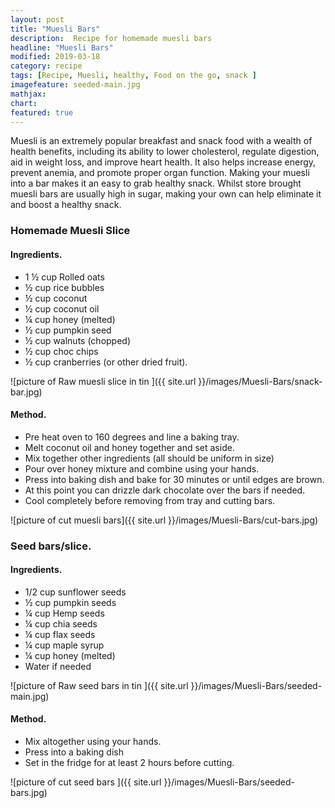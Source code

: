 ```yaml
---
layout: post
title: "Muesli Bars"
description:  Recipe for homemade muesli bars
headline: "Muesli Bars"
modified: 2019-03-18
category: recipe
tags: [Recipe, Muesli, healthy, Food on the go, snack ]
imagefeature: seeded-main.jpg
mathjax: 
chart:
featured: true
---
```

<style>

	

		.post-template .notepad-post-content > div:not(.notepad-post-title) p:first-child {

			    font-size: 1rem;
		
		}

		.notepad-post-title h1{

        	color: #e51843!important;
    	}

</style>


Muesli is an extremely popular breakfast and snack food with a wealth of health benefits, including its ability to lower cholesterol, regulate digestion, aid in weight loss, and improve heart health. It also helps increase energy, prevent anemia, and promote proper organ function. 
Making your muesli into a bar makes it an easy to grab healthy snack. Whilst store brought muesli bars are usually high in sugar, making your own can help eliminate it and boost a healthy snack.


### Homemade Muesli Slice 

#### Ingredients.

+ 1 ½ cup Rolled oats
+ ½ cup rice bubbles
+ ½ cup coconut
+ ½ cup coconut oil
+ ¼ cup honey (melted)
+ ½ cup pumpkin seed
+ ½ cup walnuts (chopped)
+ ½ cup choc chips
+ ½ cup cranberries (or other dried fruit).

![picture of Raw muesli slice in tin ]({{ site.url }}/images/Muesli-Bars/snack-bar.jpg)

#### Method.

+ Pre heat oven to 160 degrees and line a baking tray.
+ Melt coconut oil and honey together and set aside.
+ Mix together other ingredients (all should be uniform in size)
+ Pour over honey mixture and combine using your hands.
+ Press into baking dish and bake for 30 minutes or until edges are brown.
+ At this point you can drizzle dark chocolate over the bars if needed.
+ Cool completely before removing from tray and cutting bars.

![picture of cut muesli bars]({{ site.url }}/images/Muesli-Bars/cut-bars.jpg)


### Seed bars/slice.

#### Ingredients.
 
+ 1/2 cup sunflower seeds
+ ½ cup pumpkin seeds
+ ¼ cup Hemp seeds
+ ¼ cup chia seeds
+ ¼ cup flax seeds
+ ¼ cup maple syrup 
+ ¼ cup honey (melted)
+ Water if needed


![picture of Raw seed bars in tin ]({{ site.url }}/images/Muesli-Bars/seeded-main.jpg)

#### Method.
+ Mix altogether using your hands. 
+ Press into a baking dish
+ Set in the fridge for at least 2 hours before cutting.



![picture of cut seed bars ]({{ site.url }}/images/Muesli-Bars/seeded-bars.jpg)



